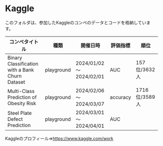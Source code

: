 # Kaggle
このフォルダは、参加したKaggleのコンペのデータとコードを格納しています。

| コンペタイトル             | 種類 | 開催日時               | 評価指標 | 順位        | 
| -------------------------- | -------- | ---------------------- | -------- | ----------- | 
| Binary Classification with a Bank Churn Dataset       | playground | 2024/01/02～2024/02/01 | AUC  | 157位/3632人 | 
| Multi-Class Prediction of Obesity Risk       | playground | 2024/02/06～2024/03/07 | accuracy  | 1716位/3589人 | 
| Steel Plate Defect Prediction       | playground | 2024/03/01～2024/04/01 | AUC  |  | 

Kaggleのプロフィール⇒https://www.kaggle.com/work

